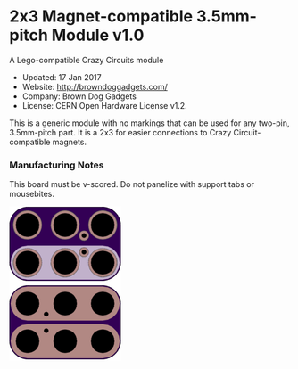 <!--- start title --->
# 2x3 Magnet-compatible 3.5mm-pitch Module v1.0
A Lego-compatible Crazy Circuits module

- Updated: 17 Jan 2017
- Website: http://browndoggadgets.com/
- Company: Brown Dog Gadgets
- License: CERN Open Hardware License v1.2.

<!--- end title --->
This is a generic module with no markings that can be used for any two-pin, 3.5mm-pitch part. It is a 2x3 for easier connections to Crazy Circuit-compatible magnets.

### Manufacturing Notes

This board must be v-scored. Do not panelize with support tabs or mousebites.  

![Gerber Preview](preview.png)

